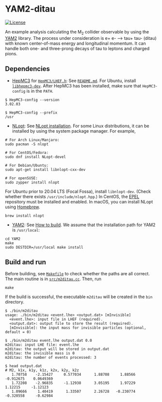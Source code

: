 YAM2-ditau
==========
[![License](https://img.shields.io/badge/License-BSD%203--Clause-blue.svg)](https://opensource.org/licenses/BSD-3-Clause)

An example analysis calculating the M<sub>2</sub> collider observable by using the [YAM2](https://github.com/cbpark/YAM2) library. The process under consideration is e+ e- --> tau+ tau- (ditau) with known center-of-mass energy and longitudinal momentum. It can handle both one- and three-prong decays of tau to leptons and charged pions.

## Dependencies

* [HepMC3](https://gitlab.cern.ch/hepmc/HepMC3) for [`HepMC3/LHEF.h`](http://home.thep.lu.se/~leif/LHEF/): See [`README.md`](https://gitlab.cern.ch/hepmc/HepMC3/-/blob/master/README.md). For Ubuntu, install [`libhepmc3-dev`](https://launchpad.net/ubuntu/+source/hepmc3). After HepMC3 has been installed, make sure that `HepMC3-config` is in the `PATH`.

``` no-hightlight
$ HepMC3-config --version
3.02.03

$ HepMC3-config --prefix
/usr
```

* [NLopt](https://nlopt.readthedocs.io): See [NLopt installation](https://nlopt.readthedocs.io/en/latest/NLopt_Installation/). For some Linux distributions, it can be installed by using the system package manager. For example,

```
# For Arch Linux/Manjaro:
sudo pacman -S nlopt

# For CentOS/Fedora:
sudo dnf install NLopt-devel

# For Debian/Ubuntu:
sudo apt-get install libnlopt-cxx-dev

# For openSUSE:
sudo zypper install nlopt
```

For Ubuntu prior to 20.04 LTS (Focal Fossa), install `libnlopt-dev`. (Check whether there exists `/usr/include/nlopt.hpp`.) In CentOS, the [EPEL](https://fedoraproject.org/wiki/EPEL) repository must be installed and enabled. In macOS, you can install NLopt using [Homebrew](https://brew.sh/).

``` no-hightlight
brew install nlopt
```

* [YAM2](https://github.com/cbpark/YAM2): See [How to build](https://github.com/cbpark/YAM2/blob/master/README.md). We assume that the installation path for YAM2 is `/usr/local`:

``` no-hightlight
cd YAM2
make
sudo DESTDIR=/usr/local make install
```

## Build and run

Before building, see [`Makefile`](./Makefile) to check whether the paths are all correct. The main routine is in [`src/m2ditau.cc`](./src/m2ditau.cc). Then, run

``` no-hightlight
make
```

If the build is successful, the executable `m2ditau` will be created in the `bin` directory.

``` no-hightlight
$ ./bin/m2ditau
usage: ./bin/m2ditau <event.lhe> <output.dat> [mInvisible]
  <event.lhe>: input file in LHEF (required).
  <output.dat>: output file to store the result (required).
  [mInvisible]: the input mass for invisible particles (optional, default = 0)

$ ./bin/m2ditau event.lhe output.dat 0.0
m2ditau: input LHE file: event.lhe
m2ditau: the output will be stored in output.dat
m2ditau: the invisible mass is 0
m2ditau: the number of events processed: 3

$ head output.dat
# M2, k1x, k1y, k1z, k2x, k2y, k2z
   1.70758    -2.15427     0.577034      1.88708     1.88566    -0.912675    0.0649369
   1.72208    -2.96835     -1.12938      3.05195     1.97229      1.12215     -1.12123
   1.09666     1.40419      1.33507      2.26728   -0.230774    -0.320558     -0.62984
```
